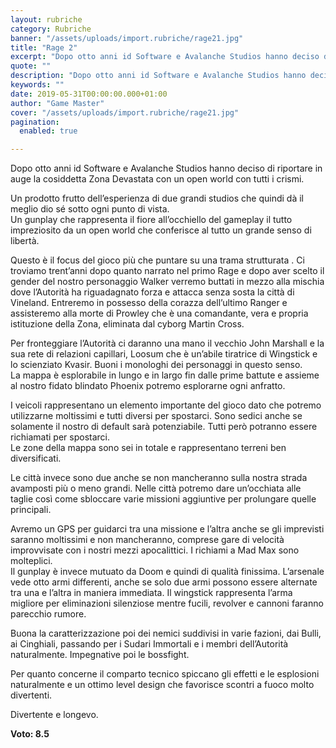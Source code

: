 ```yaml
---
layout: rubriche
category: Rubriche
banner: "/assets/uploads/import.rubriche/rage21.jpg"
title: "Rage 2"
excerpt: "Dopo otto anni id Software e Avalanche Studios hanno deciso di riportare in auge la cosiddetta Zona Devastata con un open world con tutti i crismi. Un prodotto frutto dell’esperienza di due grandi studios che quindi dà il meglio dio sé sotto ogni punto di vista. Un gunplay  che rappresenta il fiore all’occhiello del gameplay [&hellip"
quote: ""
description: "Dopo otto anni id Software e Avalanche Studios hanno deciso di riportare in auge la cosiddetta Zona Devastata con un open world con tutti i crismi. Un prodotto frutto dell’esperienza di due grandi studios che quindi dà il meglio dio sé sotto ogni punto di vista. Un gunplay  che rappresenta il fiore all’occhiello del gameplay [&hellip"
keywords: ""
date: 2019-05-31T00:00:00.000+01:00
author: "Game Master"
cover: "/assets/uploads/import.rubriche/rage21.jpg"
pagination:
  enabled: true

---
```


Dopo otto anni id Software e Avalanche Studios hanno deciso di riportare in auge la cosiddetta Zona Devastata con un open world con tutti i crismi.

Un prodotto frutto dell’esperienza di due grandi studios che quindi dà il meglio dio sé sotto ogni punto di vista.  
Un gunplay che rappresenta il fiore all’occhiello del gameplay il tutto impreziosito da un open world che conferisce al tutto un grande senso di libertà.

Questo è il focus del gioco più che puntare su una trama strutturata . Ci troviamo trent’anni dopo quanto narrato nel primo Rage e dopo aver scelto il gender del nostro personaggio Walker verremo buttati in mezzo alla mischia dove l’Autorità ha riguadagnato forza e attacca senza sosta la città di Vineland. Entreremo in possesso della corazza dell’ultimo Ranger e assisteremo alla morte di Prowley che è una comandante, vera e propria istituzione della Zona, eliminata dal cyborg Martin Cross.

Per fronteggiare l’Autorità ci daranno una mano il vecchio John Marshall e la sua rete di relazioni capillari, Loosum che è un’abile tiratrice di Wingstick e lo scienziato Kvasir. Buoni i monologhi dei personaggi in questo senso.  
La mappa è esplorabile in lungo e in largo fin dalle prime battute e assieme al nostro fidato blindato Phoenix potremo esplorarne ogni anfratto.

I veicoli rappresentano un elemento importante del gioco dato che potremo utilizzarne moltissimi e tutti diversi per spostarci. Sono sedici anche se solamente il nostro di default sarà potenziabile. Tutti però potranno essere richiamati per spostarci.  
Le zone della mappa sono sei in totale e rappresentano terreni ben diversificati.

Le città invece sono due anche se non mancheranno sulla nostra strada avamposti più o meno grandi. Nelle città potremo dare un’occhiata alle taglie così come sbloccare varie missioni aggiuntive per prolungare quelle principali.

Avremo un GPS per guidarci tra una missione e l’altra anche se gli imprevisti saranno moltissimi e non mancheranno, comprese gare di velocità improvvisate con i nostri mezzi apocalittici. I richiami a Mad Max sono molteplici.  
Il gunplay è invece mutuato da Doom e quindi di qualità finissima. L’arsenale vede otto armi differenti, anche se solo due armi possono essere alternate tra una e l’altra in maniera immediata. Il wingstick rappresenta l’arma migliore per eliminazioni silenziose mentre fucili, revolver e cannoni faranno parecchio rumore.

Buona la caratterizzazione poi dei nemici suddivisi in varie fazioni, dai Bulli, ai Cinghiali, passando per i Sudari Immortali e i membri dell’Autorità naturalmente. Impegnative poi le bossfight.

Per quanto concerne il comparto tecnico spiccano gli effetti e le esplosioni naturalmente e un ottimo level design che favorisce scontri a fuoco molto divertenti.

Divertente e longevo.

**Voto: 8.5**